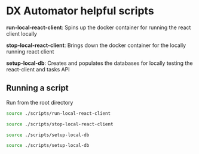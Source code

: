 # DX Automator helpful scripts

**run-local-react-client**: Spins up the docker container for running the react client locally

**stop-local-react-client**: Brings down the docker container for the locally running react client

**setup-local-db**: Creates and populates the databases for locally testing the react-client and tasks API

## Running a script
Run from the root directory

```bash
source ./scripts/run-local-react-client
```

```bash
source ./scripts/stop-local-react-client
```

```bash
source ./scripts/setup-local-db
```

```bash
source ./scripts/setup-local-db
```
